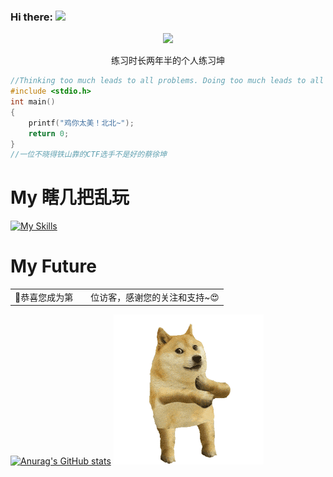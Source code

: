 ### Hi there: <img src="https://github.githubassets.com/assets/mona-loading-default-c3c7aad1282f.gif" width="4%">
<p align="center">
    <img src="https://cdn.nlark.com/yuque/0/2023/gif/25913285/1677418126549-8885bba4-9540-46f7-8a2d-72f97000469e.gif">
</p>
<p align="center">练习时长两年半的个人练习坤</p>


```c
//Thinking too much leads to all problems. Doing too much leads to all answers.
#include <stdio.h>
int main()
{
    printf("鸡你太美！北北~");
    return 0;
}
//一位不晓得铁山靠的CTF选手不是好的蔡徐坤
```
# My 瞎几把乱玩
[![My Skills](https://skillicons.dev/icons?i=aws,gcp,azure,react,vue,flutter,workers,twitter,git,redhat,linux,kali,instagram,html,js,css,gmail,gitlab,github,cloudflare,docker,redis,php,mysql,java,python,md,idea,bash,spring,raspberrypi&perline=18)](https://skillicons.dev)
# My Future
<table>
  <tr>
    <td>🥰恭喜您成为第</td>
    <td><img src="https://profile-counter.glitch.me/RabbitSudo/count.svg" alt="" /></td>
    <td>位访客，感谢您的关注和支持~😍</td>
  </tr>
</table>

[![Anurag's GitHub stats](https://github-readme-stats.vercel.app/api?username=RabbitSudo)](https://github.com/anuraghazra/github-readme-stats) ![gif](./青海摇.gif) 
